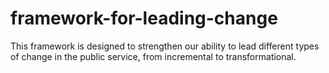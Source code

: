 # framework-for-leading-change
This framework is designed to strengthen our ability to lead different types of change in the public service, from incremental to transformational.

